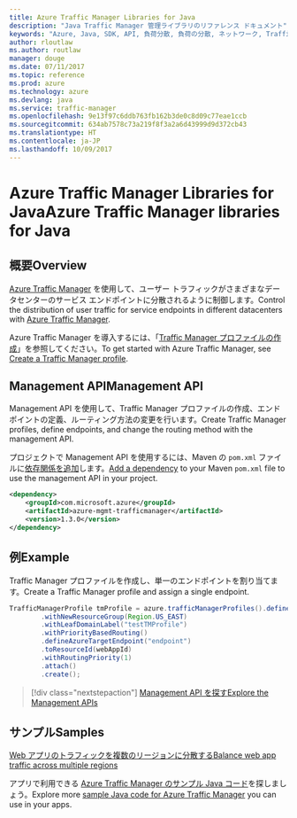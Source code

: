 ```yaml
---
title: Azure Traffic Manager Libraries for Java
description: "Java Traffic Manager 管理ライブラリのリファレンス ドキュメント"
keywords: "Azure, Java, SDK, API, 負荷分散, 負荷の分散, ネットワーク, Traffic Manager"
author: rloutlaw
ms.author: routlaw
manager: douge
ms.date: 07/11/2017
ms.topic: reference
ms.prod: azure
ms.technology: azure
ms.devlang: java
ms.service: traffic-manager
ms.openlocfilehash: 9e13f97c6ddb763fb162b3de0c8d09c77eae1ccb
ms.sourcegitcommit: 634ab7578c73a219f8f3a2a6d43999d9d372cb43
ms.translationtype: HT
ms.contentlocale: ja-JP
ms.lasthandoff: 10/09/2017
---
```

# <a name="azure-traffic-manager-libraries-for-java"></a><span data-ttu-id="f92b5-104">Azure Traffic Manager Libraries for Java</span><span class="sxs-lookup"><span data-stu-id="f92b5-104">Azure Traffic Manager libraries for Java</span></span>

## <a name="overview"></a><span data-ttu-id="f92b5-105">概要</span><span class="sxs-lookup"><span data-stu-id="f92b5-105">Overview</span></span>

<span data-ttu-id="f92b5-106">[Azure Traffic Manager](/azure/traffic-manager/traffic-manager-overview) を使用して、ユーザー トラフィックがさまざまなデータセンターのサービス エンドポイントに分散されるように制御します。</span><span class="sxs-lookup"><span data-stu-id="f92b5-106">Control the distribution of user traffic for service endpoints in different datacenters with [Azure Traffic Manager](/azure/traffic-manager/traffic-manager-overview).</span></span>

<span data-ttu-id="f92b5-107">Azure Traffic Manager を導入するには、「[Traffic Manager プロファイルの作成](/azure/traffic-manager/traffic-manager-create-profile)」を参照してください。</span><span class="sxs-lookup"><span data-stu-id="f92b5-107">To get started with Azure Traffic Manager, see [Create a Traffic Manager profile](/azure/traffic-manager/traffic-manager-create-profile).</span></span>

## <a name="management-api"></a><span data-ttu-id="f92b5-108">Management API</span><span class="sxs-lookup"><span data-stu-id="f92b5-108">Management API</span></span>

<span data-ttu-id="f92b5-109">Management API を使用して、Traffic Manager プロファイルの作成、エンドポイントの定義、ルーティング方法の変更を行います。</span><span class="sxs-lookup"><span data-stu-id="f92b5-109">Create Traffic Manager profiles, define endpoints, and change the routing method with the management API.</span></span> 

<span data-ttu-id="f92b5-110">プロジェクトで Management API を使用するには、Maven の `pom.xml` ファイルに[依存関係を追加](https://maven.apache.org/guides/getting-started/index.html#How_do_I_use_external_dependencies)します。</span><span class="sxs-lookup"><span data-stu-id="f92b5-110">[Add a dependency](https://maven.apache.org/guides/getting-started/index.html#How_do_I_use_external_dependencies) to your Maven `pom.xml` file to use the management API in your project.</span></span>  

```XML
<dependency>
    <groupId>com.microsoft.azure</groupId>
    <artifactId>azure-mgmt-trafficmanager</artifactId>
    <version>1.3.0</version>
</dependency>
```   

## <a name="example"></a><span data-ttu-id="f92b5-111">例</span><span class="sxs-lookup"><span data-stu-id="f92b5-111">Example</span></span>

<span data-ttu-id="f92b5-112">Traffic Manager プロファイルを作成し、単一のエンドポイントを割り当てます。</span><span class="sxs-lookup"><span data-stu-id="f92b5-112">Create a Traffic Manager profile and assign a single endpoint.</span></span>

```java
TrafficManagerProfile tmProfile = azure.trafficManagerProfiles().define("testTMProfile")
        .withNewResourceGroup(Region.US_EAST)
        .withLeafDomainLabel("testTMProfile")
        .withPriorityBasedRouting()
        .defineAzureTargetEndpoint("endpoint")
        .toResourceId(webAppId)
        .withRoutingPriority(1)
        .attach()
        .create();
```

> [!div class="nextstepaction"]
> [<span data-ttu-id="f92b5-113">Management API を探す</span><span class="sxs-lookup"><span data-stu-id="f92b5-113">Explore the Management APIs</span></span>](/java/api/overview/azure/trafficmanager/managementapi)

## <a name="samples"></a><span data-ttu-id="f92b5-114">サンプル</span><span class="sxs-lookup"><span data-stu-id="f92b5-114">Samples</span></span>

[<span data-ttu-id="f92b5-115">Web アプリのトラフィックを複数のリージョンに分散する</span><span class="sxs-lookup"><span data-stu-id="f92b5-115">Balance web app traffic across multiple regions</span></span>](https://github.com/Azure-Samples/traffic-manager-java-manage-profiles)

<span data-ttu-id="f92b5-116">アプリで利用できる [Azure Traffic Manager のサンプル Java コード](https://azure.microsoft.com/resources/samples/?platform=java&term=traffic)を探しましょう。</span><span class="sxs-lookup"><span data-stu-id="f92b5-116">Explore more [sample Java code for Azure Traffic Manager](https://azure.microsoft.com/resources/samples/?platform=java&term=traffic) you can use in your apps.</span></span>
